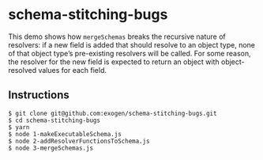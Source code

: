 # schema-stitching-bugs

This demo shows how `mergeSchemas` breaks the recursive nature of resolvers:
if a new field is added that should resolve to an object type, none of that
object type’s pre-existing resolvers will be called. For some reason, the
resolver for the new field is expected to return an object with object-resolved
values for each field.

## Instructions

```console
$ git clone git@github.com:exogen/schema-stitching-bugs.git
$ cd schema-stitching-bugs
$ yarn
$ node 1-makeExecutableSchema.js
$ node 2-addResolverFunctionsToSchema.js
$ node 3-mergeSchemas.js
```
